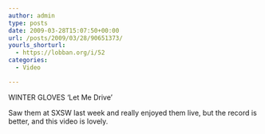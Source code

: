 ```yaml
---
author: admin
type: posts
date: 2009-03-28T15:07:50+00:00
url: /posts/2009/03/28/90651373/
yourls_shorturl:
  - https://lobban.org/i/52
categories:
  - Video

---
```

WINTER GLOVES &#8216;Let Me Drive&#8217;

Saw them at SXSW last week and really enjoyed them live, but the record is better, and this video is lovely.